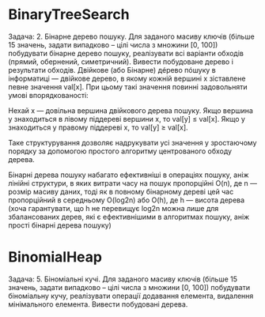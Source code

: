 # BinaryTreeSearch

Задача: 2. Бінарне дерево пошуку. Для заданого масиву ключів (більше 15 значень, задати випадково – цілі числа з множини [0, 100]) побудувати бінарне дерево пошуку, реалізувати всі варіанти обходів (прямий, обернений, симетричний). Вивести побудоване дерево і результати обходів.
Двійкове (або Бінарне) дéрево пóшуку  в інформатиці — двійкове дерево, в якому кожній вершині x зіставлене певне значення val[x]. При цьому такі значення повинні задовольняти умові впорядкованості:

Нехай x — довільна вершина двійкового дерева пошуку. Якщо вершина y знаходиться в лівому піддереві вершини x, то val[y] ≤ val[x].
Якщо у знаходиться у правому піддереві x, то val[y] ≥ val[x].

Таке структурування дозволяє надрукувати усі значення у зростаючому порядку за допомогою простого алгоритму центрованого обходу дерева.

Бінарні дерева пошуку набагато ефективніші в операціях пошуку, аніж лінійні структури, в яких витрати часу на пошук пропорційні O(n), де n — розмір масиву даних, тоді як в повному бінарному дереві цей час пропорційний в середньому O(log2n) або O(h), де h — висота дерева (хоча гарантувати, що h не перевищує log2n можна лише для збалансованих дерев, які є ефективнішими в алгоритмах пошуку, аніж прості бінарні дерева пошуку)
# BinomialHeap

Задача: 5. Біноміальні кучі. Для заданого масиву ключів (більше 15 значень, задати випадково – цілі числа з множини [0, 100]) побудувати біноміальну кучу, реалізувати операції додавання елемента, видалення мінімального елемента. Вивести побудовані дерева. 
